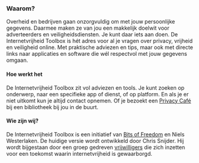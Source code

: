 ### Waarom?

Overheid en bedrijven gaan onzorgvuldig om met jouw persoonlijke gegevens. Daarmee maken ze van jou een makkelijk doelwit voor adverteerders en veiligheidsdiensten. Je kunt daar iets aan doen. De Internetvrijheid Toolbox is hét adres voor al je vragen over privacy, vrijheid en veiligheid online. Met praktische adviezen en tips, maar ook met directe links naar applicaties en software die wél respectvol met jouw gegevens omgaan. 

#### Hoe werkt het

De Internetvrijheid Toolbox zit vol adviezen en tools. Je kunt zoeken op onderwerp, naar een specifieke app of dienst, of op platform. En als je er niet uitkomt kun je altijd contact opnemen. Of je bezoekt een [Privacy Café](https://www.privacycafe.nl) bij een bibliotheek bij jou in de buurt.

#### Wie zijn wij?

De Internetvrijheid Toolbox is een initiatief van [Bits of Freedom](https://www.bof.nl) en Niels Westerlaken. De huidige versie wordt ontwikkeld door Chris Snijder. Hij wordt bijgestaan door een groep gedreven [vrijwilligers](/doc/credits) die zich inzetten voor een toekomst waarin internetvrijheid is gewaarborgd.
